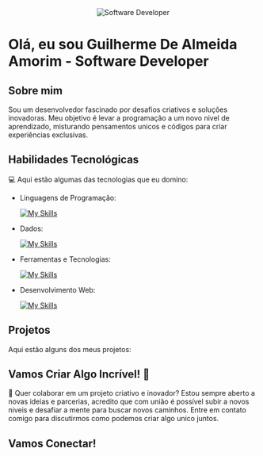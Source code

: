 <div align="center">
  <img src="https://i.pinimg.com/originals/0f/25/e4/0f25e4668c1c7740b5ed41835339d67f.gif" alt="Software Developer">
</div>

#  Olá, eu sou Guilherme De Almeida Amorim - Software Developer 

## Sobre mim

Sou um desenvolvedor fascinado por desafios criativos e soluções inovadoras. Meu objetivo é levar a programação a um novo nivel de aprendizado, misturando pensamentos unicos e códigos para criar experiências exclusivas.

## Habilidades Tecnológicas

💻 Aqui estão algumas das tecnologias que eu domino:

-  Linguagens de Programação: 

    [![My Skills](https://skillicons.dev/icons?i=java,javascript,python)](https://skillicons.dev)
- Dados: 

    [![My Skills](https://skillicons.dev/icons?i=mysql,mongo)](https://skillicons.dev)
- Ferramentas e Tecnologias: 

    [![My Skills](https://skillicons.dev/icons?i=git,github,visualstudio,eclipse)](https://skillicons.dev)
- Desenvolvimento Web:

    [![My Skills](https://skillicons.dev/icons?i=php,html,css)](https://skillicons.dev) 
## Projetos 

 Aqui estão alguns dos meus projetos:


## Vamos Criar Algo Incrível! 💫

💬 Quer colaborar em um projeto criativo e inovador? Estou sempre aberto a novas ideias e parcerias, acredito que com união é possível subir a novos niveis e desafiar a mente para buscar novos caminhos. Entre em contato comigo para discutirmos como podemos criar algo unico juntos. 

## Vamos Conectar!




